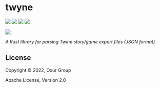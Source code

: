 # twyne

[![][build-badge]][build]
[![][crate-badge]][crate]
[![][tag-badge]][tag]
[![][docs-badge]][docs]

[![][logo]][logo-large]

*A Rust library for parsing Twine story/game export files (JSON format)*

## License

Copyright © 2022, Oxur Group

Apache License, Version 2.0

[//]: ---Named-Links---

[logo]: resources/images/logo-v1-small.jpg
[logo-large]: resources/images/logo-v1.jpg
[build]: https://github.com/oxur/twyne/actions/workflows/cicd.yml
[build-badge]: https://github.com/oxur/twyne/workflows/build/badge.svg
[crate]: https://crates.io/crates/twyne
[crate-badge]: https://img.shields.io/crates/v/twyne.svg
[docs]: https://docs.rs/twyne/
[docs-badge]: https://img.shields.io/badge/rust-documentation-blue.svg
[tag-badge]: https://img.shields.io/github/tag/oxur/twyne.svg
[tag]: https://github.com/oxur/twyne/tags
